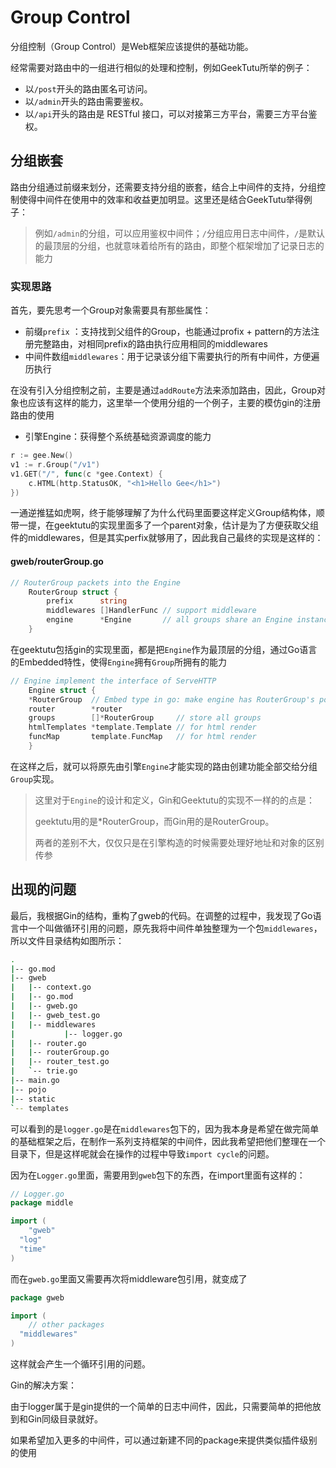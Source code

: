 # Group Control

分组控制（Group Control）是Web框架应该提供的基础功能。

经常需要对路由中的一组进行相似的处理和控制，例如GeekTutu所举的例子：

- 以`/post`开头的路由匿名可访问。
- 以`/admin`开头的路由需要鉴权。
- 以`/api`开头的路由是 RESTful 接口，可以对接第三方平台，需要三方平台鉴权。



## 分组嵌套

路由分组通过前缀来划分，还需要支持分组的嵌套，结合上中间件的支持，分组控制使得中间件在使用中的效率和收益更加明显。这里还是结合GeekTutu举得例子：

> 例如`/admin`的分组，可以应用鉴权中间件；`/`分组应用日志中间件，`/`是默认的最顶层的分组，也就意味着给所有的路由，即整个框架增加了记录日志的能力

### 实现思路

首先，要先思考一个Group对象需要具有那些属性：

- 前缀`prefix` ：支持找到父组件的Group，也能通过profix + pattern的方法注册完整路由，对相同prefix的路由执行应用相同的middlewares
- 中间件数组`middlewares`：用于记录该分组下需要执行的所有中间件，方便遍历执行

在没有引入分组控制之前，主要是通过`addRoute`方法来添加路由，因此，Group对象也应该有这样的能力，这里举一个使用分组的一个例子，主要的模仿gin的注册路由的使用

- 引擎Engine：获得整个系统基础资源调度的能力

```go
r := gee.New()
v1 := r.Group("/v1")
v1.GET("/", func(c *gee.Context) {
	c.HTML(http.StatusOK, "<h1>Hello Gee</h1>")
})
```

一通逆推猛如虎啊，终于能够理解了为什么代码里面要这样定义Group结构体，顺带一提，在geektutu的实现里面多了一个parent对象，估计是为了方便获取父组件的middlewares，但是其实perfix就够用了，因此我自己最终的实现是这样的：

#### gweb/routerGroup.go

```go
// RouterGroup packets into the Engine
	RouterGroup struct {
		prefix      string
		middlewares []HandlerFunc // support middleware
		engine      *Engine       // all groups share an Engine instance
	}
```

在geektutu包括gin的实现里面，都是把`Engine`作为最顶层的分组，通过Go语言的Embedded特性，使得`Engine`拥有`Group`所拥有的能力

```go
// Engine implement the interface of ServeHTTP
	Engine struct {
   	*RouterGroup  // Embed type in go: make engine has RouterGroup's power
   	router        *router
   	groups        []*RouterGroup     // store all groups
   	htmlTemplates *template.Template // for html render
   	funcMap       template.FuncMap   // for html render
	}
```

在这样之后，就可以将原先由引擎`Engine`才能实现的路由创建功能全部交给分组`Group`实现。

> 这里对于`Engine`的设计和定义，Gin和Geektutu的实现不一样的的点是：
>
> geektutu用的是*RouterGroup，而Gin用的是RouterGroup。
>
> 两者的差别不大，仅仅只是在引擎构造的时候需要处理好地址和对象的区别传参

## 出现的问题

最后，我根据Gin的结构，重构了gweb的代码。在调整的过程中，我发现了Go语言中一个叫做循环引用的问题，原先我将中间件单独整理为一个包`middlewares`，所以文件目录结构如图所示：

```BASH
.                 
|-- go.mod        
|-- gweb          
|   |-- context.go
|   |-- go.mod    
|   |-- gweb.go
|   |-- gweb_test.go
|   |-- middlewares
|   		|-- logger.go
|   |-- router.go
|   |-- routerGroup.go
|   |-- router_test.go
|   `-- trie.go
|-- main.go
|-- pojo
|-- static
`-- templates
```

可以看到的是`logger.go`是在`middlewares`包下的，因为我本身是希望在做完简单的基础框架之后，在制作一系列支持框架的中间件，因此我希望把他们整理在一个目录下，但是这样呢就会在操作的过程中导致`import cycle`的问题。

因为在`Logger.go`里面，需要用到`gweb`包下的东西，在import里面有这样的：

```go
// Logger.go
package middle

import (
	"gweb"
  "log"
  "time"
)
```

而在`gweb.go`里面又需要再次将middleware包引用，就变成了

```go
package gweb

import (
	// other packages
  "middlewares"
)
```

这样就会产生一个循环引用的问题。

Gin的解决方案：

由于logger属于是gin提供的一个简单的日志中间件，因此，只需要简单的把他放到和Gin同级目录就好。

如果希望加入更多的中间件，可以通过新建不同的package来提供类似插件级别的使用



